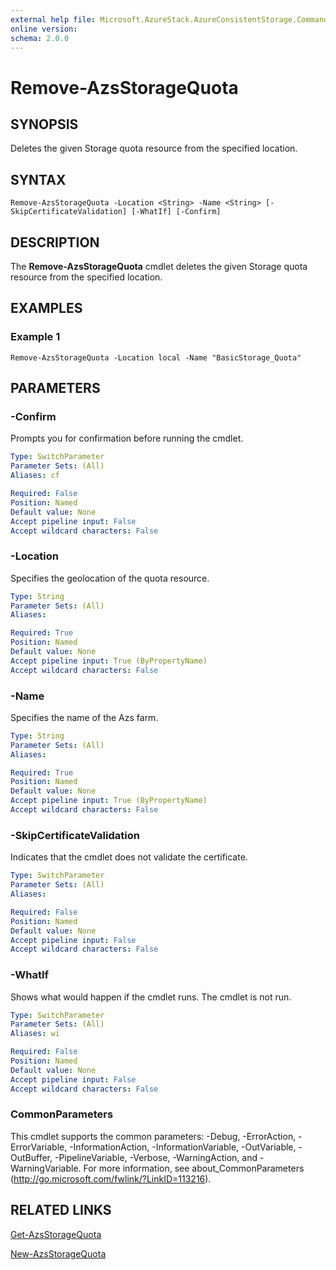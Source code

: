 ```yaml
---
external help file: Microsoft.AzureStack.AzureConsistentStorage.Commands.dll-Help.xml
online version: 
schema: 2.0.0
---
```


# Remove-AzsStorageQuota

## SYNOPSIS
Deletes the given Storage quota resource from the specified location.

## SYNTAX

```
Remove-AzsStorageQuota -Location <String> -Name <String> [-SkipCertificateValidation] [-WhatIf] [-Confirm]
```

## DESCRIPTION
The **Remove-AzsStorageQuota** cmdlet deletes the given Storage quota resource from the specified location.

## EXAMPLES
### Example 1

```
Remove-AzsStorageQuota -Location local -Name "BasicStorage_Quota" 
```

## PARAMETERS

### -Confirm
Prompts you for confirmation before running the cmdlet.

```yaml
Type: SwitchParameter
Parameter Sets: (All)
Aliases: cf

Required: False
Position: Named
Default value: None
Accept pipeline input: False
Accept wildcard characters: False
```

### -Location
Specifies the geolocation of the quota resource.

```yaml
Type: String
Parameter Sets: (All)
Aliases: 

Required: True
Position: Named
Default value: None
Accept pipeline input: True (ByPropertyName)
Accept wildcard characters: False
```

### -Name
Specifies the name of the Azs farm.

```yaml
Type: String
Parameter Sets: (All)
Aliases: 

Required: True
Position: Named
Default value: None
Accept pipeline input: True (ByPropertyName)
Accept wildcard characters: False
```

### -SkipCertificateValidation
Indicates that the cmdlet does not validate the certificate.

```yaml
Type: SwitchParameter
Parameter Sets: (All)
Aliases: 

Required: False
Position: Named
Default value: None
Accept pipeline input: False
Accept wildcard characters: False
```

### -WhatIf
Shows what would happen if the cmdlet runs.
The cmdlet is not run.

```yaml
Type: SwitchParameter
Parameter Sets: (All)
Aliases: wi

Required: False
Position: Named
Default value: None
Accept pipeline input: False
Accept wildcard characters: False
```

### CommonParameters
This cmdlet supports the common parameters: -Debug, -ErrorAction, -ErrorVariable, -InformationAction, -InformationVariable, -OutVariable, -OutBuffer, -PipelineVariable, -Verbose, -WarningAction, and -WarningVariable. For more information, see about_CommonParameters (http://go.microsoft.com/fwlink/?LinkID=113216).

## RELATED LINKS

[Get-AzsStorageQuota](./Get-AzsStorageQuota.md)

[New-AzsStorageQuota](./New-AzsStorageQuota.md)



